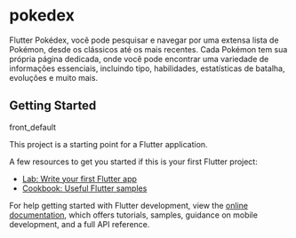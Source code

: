 # pokedex

Flutter Pokédex, você pode pesquisar e navegar por uma extensa lista de Pokémon, desde os clássicos até os mais recentes. Cada Pokémon tem sua própria página dedicada, onde você pode encontrar uma variedade de informações essenciais, incluindo tipo, habilidades, estatísticas de batalha, evoluções e muito mais.

## Getting Started

front_default


This project is a starting point for a Flutter application.

A few resources to get you started if this is your first Flutter project:

- [Lab: Write your first Flutter app](https://docs.flutter.dev/get-started/codelab)
- [Cookbook: Useful Flutter samples](https://docs.flutter.dev/cookbook)

For help getting started with Flutter development, view the
[online documentation](https://docs.flutter.dev/), which offers tutorials,
samples, guidance on mobile development, and a full API reference.
